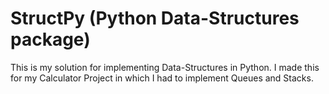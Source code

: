 # StructPy (Python Data-Structures package)

This is my solution for implementing Data-Structures in Python. I made this for my Calculator Project in which I had to implement Queues and Stacks.
